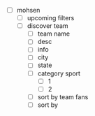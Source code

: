 - [ ] mohsen
	- [ ] upcoming filters
	- [ ] discover team
		- [ ] team name
		- [ ] desc
		- [ ] info
		- [ ] city
		- [ ] state
		- [ ] category sport
			- [ ] 1 
			- [ ] 2
		- [ ] sort by team fans
		- [ ] sort by 